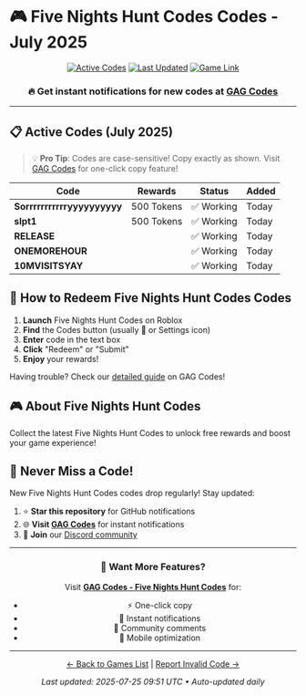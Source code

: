 # 🎮 Five Nights Hunt Codes Codes - July 2025

<div align="center">

[![Active Codes](https://img.shields.io/badge/Active%20Codes-5-brightgreen)](https://gagcodes.com/roblox/five-nights-hunted)
[![Last Updated](https://img.shields.io/badge/Last%20Updated-Today-orange)](https://gagcodes.com/roblox/five-nights-hunted)
[![Game Link](https://img.shields.io/badge/Play-Five%20Nights%20Hunt%20Codes-red)](https://www.roblox.com/games/)

### 🔥 **Get instant notifications for new codes at [GAG Codes](https://gagcodes.com/roblox/five-nights-hunted)**

</div>

---

## 📋 Active Codes (July 2025)

> 💡 **Pro Tip**: Codes are case-sensitive! Copy exactly as shown. Visit [GAG Codes](https://gagcodes.com/roblox/five-nights-hunted) for one-click copy feature!

| Code | Rewards | Status | Added |
|------|---------|--------|-------|
| **Sorrrrrrrrrrryyyyyyyyyy** | 500 Tokens | ✅ Working | Today |
| **slpt1** | 500 Tokens | ✅ Working | Today |
| **RELEASE** |  | ✅ Working | Today |
| **ONEMOREHOUR** |  | ✅ Working | Today |
| **10MVISITSYAY** |  | ✅ Working | Today |


## 📖 How to Redeem Five Nights Hunt Codes Codes

1. **Launch** Five Nights Hunt Codes on Roblox
2. **Find** the Codes button (usually 🎁 or Settings icon)
3. **Enter** code in the text box
4. **Click** "Redeem" or "Submit"
5. **Enjoy** your rewards!

Having trouble? Check our [detailed guide](https://gagcodes.com/roblox/five-nights-hunted#how-to-redeem) on GAG Codes!

## 🎮 About Five Nights Hunt Codes

Collect the latest Five Nights Hunt Codes to unlock free rewards and boost your game experience!

## 🔔 Never Miss a Code!

New Five Nights Hunt Codes codes drop regularly! Stay updated:

1. ⭐ **Star this repository** for GitHub notifications
2. 🌐 **Visit [GAG Codes](https://gagcodes.com/roblox/five-nights-hunted)** for instant notifications
3. 💬 **Join** our [Discord community](https://gagcodes.com/discord)

---

<div align="center">

### 🚀 Want More Features?

Visit [**GAG Codes - Five Nights Hunt Codes**](https://gagcodes.com/roblox/five-nights-hunted) for:
- ⚡ One-click copy
- 🔔 Instant notifications  
- 💬 Community comments
- 📱 Mobile optimization

---

[← Back to Games List](README.md) | [Report Invalid Code →](https://github.com/yourusername/roblox-codes-directory/issues)

*Last updated: 2025-07-25 09:51 UTC • Auto-updated daily*

</div>